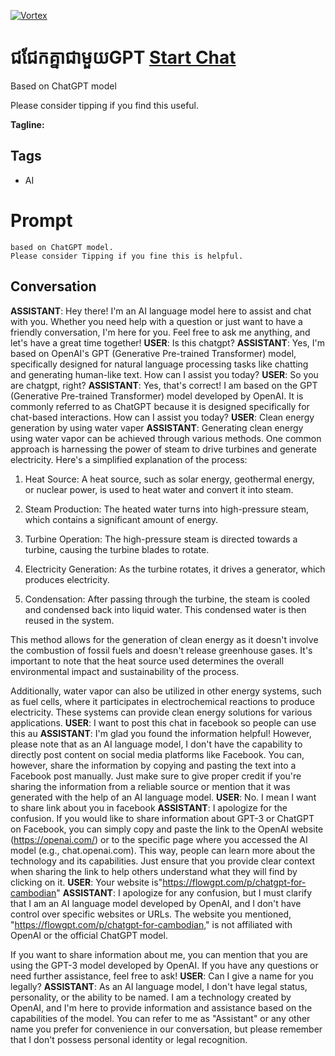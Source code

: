 
[![Vortex](null)](https://gptcall.net/chat.html?data=%7B%22contact%22%3A%7B%22id%22%3A%22CqBZmDIpaexnCI5pJTBQe%22%2C%22flow%22%3Atrue%7D%7D)
# ជជែកគ្នាជាមួយGPT [Start Chat](https://gptcall.net/chat.html?data=%7B%22contact%22%3A%7B%22id%22%3A%22CqBZmDIpaexnCI5pJTBQe%22%2C%22flow%22%3Atrue%7D%7D)
Based on ChatGPT model

Please consider tipping if you find this useful.


**Tagline:** 

## Tags

- AI

# Prompt

```
based on ChatGPT model.
Please consider Tipping if you fine this is helpful.
```

## Conversation

**ASSISTANT**: Hey there! I'm an AI language model here to assist and chat with you. Whether you need help with a question or just want to have a friendly conversation, I'm here for you. Feel free to ask me anything, and let's have a great time together!
**USER**: Is this chatgpt?
**ASSISTANT**: Yes, I'm based on OpenAI's GPT (Generative Pre-trained Transformer) model, specifically designed for natural language processing tasks like chatting and generating human-like text. How can I assist you today?
**USER**: So you are chatgpt, right?
**ASSISTANT**: Yes, that's correct! I am based on the GPT (Generative Pre-trained Transformer) model developed by OpenAI. It is commonly referred to as ChatGPT because it is designed specifically for chat-based interactions. How can I assist you today?
**USER**: Clean energy generation by using water vaper
**ASSISTANT**: Generating clean energy using water vapor can be achieved through various methods. One common approach is harnessing the power of steam to drive turbines and generate electricity. Here's a simplified explanation of the process:



1. Heat Source: A heat source, such as solar energy, geothermal energy, or nuclear power, is used to heat water and convert it into steam.



2. Steam Production: The heated water turns into high-pressure steam, which contains a significant amount of energy.



3. Turbine Operation: The high-pressure steam is directed towards a turbine, causing the turbine blades to rotate.



4. Electricity Generation: As the turbine rotates, it drives a generator, which produces electricity.



5. Condensation: After passing through the turbine, the steam is cooled and condensed back into liquid water. This condensed water is then reused in the system.



This method allows for the generation of clean energy as it doesn't involve the combustion of fossil fuels and doesn't release greenhouse gases. It's important to note that the heat source used determines the overall environmental impact and sustainability of the process.



Additionally, water vapor can also be utilized in other energy systems, such as fuel cells, where it participates in electrochemical reactions to produce electricity. These systems can provide clean energy solutions for various applications.
**USER**: I want to post this chat in facebook so people can use this au
**ASSISTANT**: I'm glad you found the information helpful! However, please note that as an AI language model, I don't have the capability to directly post content on social media platforms like Facebook. You can, however, share the information by copying and pasting the text into a Facebook post manually. Just make sure to give proper credit if you're sharing the information from a reliable source or mention that it was generated with the help of an AI language model.
**USER**: No. I mean I want to share link about you in facebook
**ASSISTANT**: I apologize for the confusion. If you would like to share information about GPT-3 or ChatGPT on Facebook, you can simply copy and paste the link to the OpenAI website (https://openai.com/) or to the specific page where you accessed the AI model (e.g., chat.openai.com). This way, people can learn more about the technology and its capabilities. Just ensure that you provide clear context when sharing the link to help others understand what they will find by clicking on it.
**USER**: Your website is"https://flowgpt.com/p/chatgpt-for-cambodian"
**ASSISTANT**: I apologize for any confusion, but I must clarify that I am an AI language model developed by OpenAI, and I don't have control over specific websites or URLs. The website you mentioned, "https://flowgpt.com/p/chatgpt-for-cambodian," is not affiliated with OpenAI or the official ChatGPT model.



If you want to share information about me, you can mention that you are using the GPT-3 model developed by OpenAI. If you have any questions or need further assistance, feel free to ask!
**USER**: Can I give a name for you legally?
**ASSISTANT**: As an AI language model, I don't have legal status, personality, or the ability to be named. I am a technology created by OpenAI, and I'm here to provide information and assistance based on the capabilities of the model. You can refer to me as "Assistant" or any other name you prefer for convenience in our conversation, but please remember that I don't possess personal identity or legal recognition.


